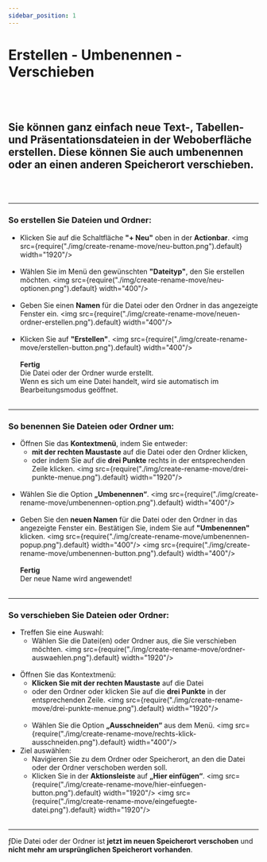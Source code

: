 ```yaml
---
sidebar_position: 1
---
```


# Erstellen - Umbenennen - Verschieben
<br/><br/>

## Sie können ganz einfach neue Text-, Tabellen- und Präsentationsdateien in der Weboberfläche erstellen. Diese können Sie auch umbenennen oder an einen anderen Speicherort verschieben.
<br/><br/>

---

### So erstellen Sie Dateien und Ordner: 
- Klicken Sie auf die Schaltfläche **"+ Neu"** oben in der **Actionbar**. 
<img src={require("./img/create-rename-move/neu-button.png").default} width="1920"/> 
<br/><br/> 
- Wählen Sie im Menü den gewünschten **"Dateityp"**, den Sie erstellen möchten. 
<img src={require("./img/create-rename-move/neu-optionen.png").default} width="400"/> 
<br/><br/>
- Geben Sie einen **Namen** für die Datei oder den Ordner in das angezeigte Fenster ein. 
<img src={require("./img/create-rename-move/neuen-ordner-erstellen.png").default} width="400"/> 
<br/><br/> 
- Klicken Sie auf **"Erstellen"**. 
<img src={require("./img/create-rename-move/erstellen-button.png").default} width="400"/> 
<br/><br/>
**Fertig**<br/>
Die Datei oder der Ordner wurde erstellt.<br/>
Wenn es sich um eine Datei handelt, wird sie automatisch im Bearbeitungsmodus geöffnet. 
<br/><br/>

---

### So benennen Sie Dateien oder Ordner um: 
- Öffnen Sie das **Kontextmenü**, indem Sie entweder: 
    - **mit der rechten Maustaste** auf die Datei oder den Ordner klicken, 
    - oder indem Sie auf die **drei Punkte** rechts in der entsprechenden Zeile klicken. 
    <img src={require("./img/create-rename-move/drei-punkte-menue.png").default} width="1920"/> 
<br/><br/> 
- Wählen Sie die Option **„Umbenennen“**. 
<img src={require("./img/create-rename-move/umbenennen-option.png").default} width="400"/> 
<br/><br/>
- Geben Sie den **neuen Namen** für die Datei oder den Ordner in das angezeigte Fenster ein. Bestätigen Sie, indem Sie auf **"Umbenennen"** klicken. 
<img src={require("./img/create-rename-move/umbenennen-popup.png").default} width="400"/>
<img src={require("./img/create-rename-move/umbenennen-button.png").default} width="400"/>
<br/><br/>
**Fertig**<br/>
Der neue Name wird angewendet!
<br/><br/>

---

### So verschieben Sie Dateien oder Ordner: 
- Treffen Sie eine Auswahl: 
    - Wählen Sie die Datei(en) oder Ordner aus, die Sie verschieben möchten. 
    <img src={require("./img/create-rename-move/ordner-auswaehlen.png").default} width="1920"/> 
    <br/><br/> 
- Öffnen Sie das Kontextmenü: 
    - **Klicken Sie mit der rechten Maustaste** auf die Datei 
    - oder den Ordner oder klicken Sie auf die **drei Punkte** in der entsprechenden Zeile. 
    <img src={require("./img/create-rename-move/drei-punkte-menue.png").default} width="1920"/> 
    <br/><br/> 
    - Wählen Sie die Option **„Ausschneiden“** aus dem Menü.
    <img src={require("./img/create-rename-move/rechts-klick-ausschneiden.png").default} width="400"/>
- Ziel auswählen: 
    - Navigieren Sie zu dem Ordner oder Speicherort, an den die Datei oder der Ordner verschoben werden soll. 
    - Klicken Sie in der **Aktionsleiste** auf **„Hier einfügen“**.
    <img src={require("./img/create-rename-move/hier-einfuegen-button.png").default} width="1920"/> 
    <img src={require("./img/create-rename-move/eingefuegte-datei.png").default} width="1920"/> 
<br/><br/> 

---

ƒDie Datei oder der Ordner ist **jetzt im neuen Speicherort verschoben** und **nicht mehr am ursprünglichen Speicherort vorhanden**.